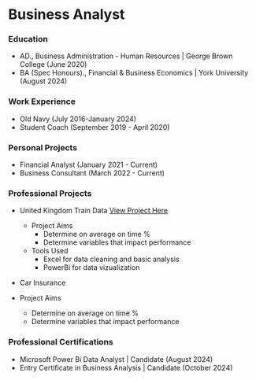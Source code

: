 # Business Analyst

### Education 
- AD., Business Administration - Human Resources | George Brown College (June 2020)
- BA (Spec Honours)., Financial & Business Economics | York University (August 2024)

### Work Experience 
- Old Navy (July 2016-January 2024)
- Student Coach (September 2019 - April 2020)

### Personal Projects
- Financial Analyst (January 2021 - Current)
- Business Consultant (March 2022 - Current) 

### Professional Projects 
- United Kingdom Train Data
[View Project Here](https://github.com/ilahme/portfolio/blob/main/UK%20Train%20Dashboard.pdf)

  - Project Aims
      - Determine on average on time %
      - Determine variables that impact performance
  - Tools Used 
      - Excel for data cleaning and basic analysis 
      - PowerBi for data vizualization 
    
  
-  Car Insurance
  - Project Aims
      - Determine on average on time %
      - Determine variables that impact performance 
   
### Professional Certifications 
- Microsoft Power Bi Data Analyst | Candidate (August 2024)
- Entry Certificate in Business Analysis | Candidate (October 2024)
